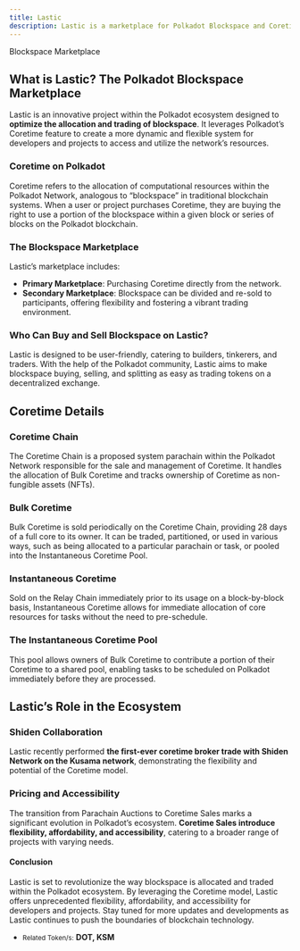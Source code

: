 ```yaml
---
title: Lastic
description: Lastic is a marketplace for Polkadot Blockspace and Coretime allocation, enabling flexible and accessible blockchain resource management.
---
```

Blockspace Marketplace  


What is Lastic? The Polkadot Blockspace Marketplace
---------------------------------------------------

Lastic is an innovative project within the Polkadot ecosystem designed to **optimize the allocation and trading of blockspace**. It leverages Polkadot’s Coretime feature to create a more dynamic and flexible system for developers and projects to access and utilize the network’s resources.

### Coretime on Polkadot

Coretime refers to the allocation of computational resources within the Polkadot Network, analogous to “blockspace” in traditional blockchain systems. When a user or project purchases Coretime, they are buying the right to use a portion of the blockspace within a given block or series of blocks on the Polkadot blockchain.

### The Blockspace Marketplace

Lastic’s marketplace includes:

- **Primary Marketplace**: Purchasing Coretime directly from the network.
- **Secondary Marketplace**: Blockspace can be divided and re-sold to participants, offering flexibility and fostering a vibrant trading environment.

### Who Can Buy and Sell Blockspace on Lastic?

Lastic is designed to be user-friendly, catering to builders, tinkerers, and traders. With the help of the Polkadot community, Lastic aims to make blockspace buying, selling, and splitting as easy as trading tokens on a decentralized exchange.

Coretime Details
----------------

### Coretime Chain

The Coretime Chain is a proposed system parachain within the Polkadot Network responsible for the sale and management of Coretime. It handles the allocation of Bulk Coretime and tracks ownership of Coretime as non-fungible assets (NFTs).

### Bulk Coretime

Bulk Coretime is sold periodically on the Coretime Chain, providing 28 days of a full core to its owner. It can be traded, partitioned, or used in various ways, such as being allocated to a particular parachain or task, or pooled into the Instantaneous Coretime Pool.

### Instantaneous Coretime

Sold on the Relay Chain immediately prior to its usage on a block-by-block basis, Instantaneous Coretime allows for immediate allocation of core resources for tasks without the need to pre-schedule.

### The Instantaneous Coretime Pool

This pool allows owners of Bulk Coretime to contribute a portion of their Coretime to a shared pool, enabling tasks to be scheduled on Polkadot immediately before they are processed.

Lastic’s Role in the Ecosystem
------------------------------

### Shiden Collaboration

Lastic recently performed **the first-ever coretime broker trade with Shiden Network on the Kusama network**, demonstrating the flexibility and potential of the Coretime model.

### Pricing and Accessibility

The transition from Parachain Auctions to Coretime Sales marks a significant evolution in Polkadot’s ecosystem. **Coretime Sales introduce flexibility, affordability, and accessibility**, catering to a broader range of projects with varying needs.

#### Conclusion

Lastic is set to revolutionize the way blockspace is allocated and traded within the Polkadot ecosystem. By leveraging the Coretime model, Lastic offers unprecedented flexibility, affordability, and accessibility for developers and projects. Stay tuned for more updates and developments as Lastic continues to push the boundaries of blockchain technology.

- <small>Related Token/s:</small> **DOT, KSM**
